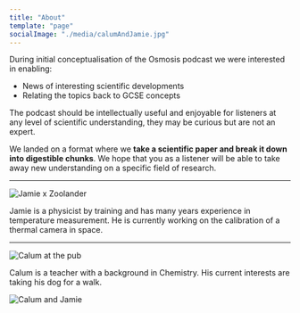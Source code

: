 ```yaml
---
title: "About"
template: "page"
socialImage: "./media/calumAndJamie.jpg"
---
```


During initial conceptualisation of the Osmosis podcast we were interested in enabling:

- News of interesting scientific developments
- Relating the topics back to GCSE concepts

The podcast should be intellectually useful and enjoyable for listeners at any level of scientific understanding, they may be curious but are not an expert.

We landed on a format where we **take a scientific paper and break it down into digestible chunks**. We hope that you as a listener will be able to take away new understanding on a specific field of research.

---

![Jamie x Zoolander](/media/jamieZoo.jpg)

Jamie is a physicist by training and has many years experience in temperature measurement. He is currently working on the calibration of a thermal camera in space.

---

![Calum at the pub](/media/calumPub.jpg)

Calum is a teacher with a background in Chemistry. His current interests are taking his dog for a walk.

![Calum and Jamie](/media/calumAndJamie.jpg)
